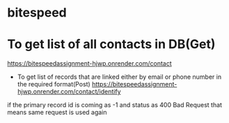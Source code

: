 # bitespeed

# To get list of all contacts in DB(Get)
https://bitespeedassignment-hjwp.onrender.com/contact

* To get list of records that are linked either by email or phone number in the required format(Post)
https://bitespeedassignment-hjwp.onrender.com/contact/identify

if the primary record id is coming as -1 and status as 400 Bad Request that means same request is used again
